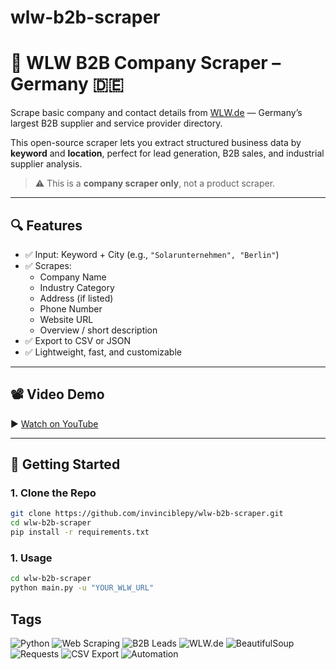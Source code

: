 # wlw-b2b-scraper

# 🧩 WLW B2B Company Scraper – Germany 🇩🇪

Scrape basic company and contact details from [WLW.de](https://www.wlw.de) — Germany’s largest B2B supplier and service provider directory.

This open-source scraper lets you extract structured business data by **keyword** and **location**, perfect for lead generation, B2B sales, and industrial supplier analysis.

> ⚠️ This is a **company scraper only**, not a product scraper.

---

## 🔍 Features

- ✅ Input: Keyword + City (e.g., `"Solarunternehmen", "Berlin"`)
- ✅ Scrapes:
  - Company Name
  - Industry Category
  - Address (if listed)
  - Phone Number
  - Website URL
  - Overview / short description
- ✅ Export to CSV or JSON
- ✅ Lightweight, fast, and customizable

---

## 📽️ Video Demo

▶️ [Watch on YouTube](https://youtu.be/lz2bQTAk9F8)

---

## 🧪 Getting Started

### 1. Clone the Repo
```bash
git clone https://github.com/invinciblepy/wlw-b2b-scraper.git
cd wlw-b2b-scraper
pip install -r requirements.txt
```
### 1. Usage
```bash
cd wlw-b2b-scraper
python main.py -u "YOUR_WLW_URL"

```

## Tags

![Python](https://img.shields.io/badge/Python-3.10-blue)
![Web Scraping](https://img.shields.io/badge/Web%20Scraping-Tool-brightgreen)
![B2B Leads](https://img.shields.io/badge/B2B-Leads-orange)
![WLW.de](https://img.shields.io/badge/WLW.de-Scraper-blueviolet)
![BeautifulSoup](https://img.shields.io/badge/BeautifulSoup-Used-informational)
![Requests](https://img.shields.io/badge/Requests-Library-lightgrey)
![CSV Export](https://img.shields.io/badge/CSV-Export-yellowgreen)
![Automation](https://img.shields.io/badge/Automation-Enabled-success)

